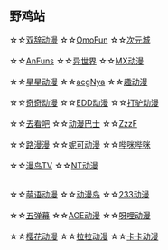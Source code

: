 ## 野鸡站
☆☆[双辞动漫](https://www.scfun.net/)
☆☆[OmoFun](https://omofun.tv/)
☆☆[次元城](https://www.cycacg.com/)
<br><br>☆☆[AnFuns](https://www.anfuns.cn/)
☆☆[异世界](https://www.gqdm.net/)
☆☆[MX动漫](http://www.mxdm.cc/)
<br><br>☆☆[星星动漫](http://m.xxdm.in/)
☆☆[acgNya](http://www.acgnya.com/)
☆☆[趣动漫](http://www.qdmsh.com/)
<br><br>☆☆[奇奇动漫](https://www.qiqidongman.com/)
☆☆[EDD动漫](https://www.edddh4.com/)
☆☆[打驴动漫](https://www.dqsj.cc/)
<br><br>☆☆[去看吧](http://www.k9dm.com)
☆☆[动漫巴士](https://dm84.tv/)
☆☆[ZzzF](http://www.zzzfun.com/)
<br><br>☆☆[路漫漫](https://www.17skr.com/)
☆☆[妮可动漫](http://www.nicotv.me/)
☆☆[哔咪哔咪](http://www.bimiacg4.net/)
<br><br>☆☆[漫岛TV](https://www.mandao.tv/)
☆☆[NT动漫](http://www.ntyou.cc/)
<br><br>




☆☆[萌语动漫](http://ci.moefz.cc/)
☆☆[动漫岛](http://www.dmd8.com/)
☆☆[233动漫](https://www.dm233.cc/)
<br><br>☆☆[五弹幕](https://www.5dm.app/)
☆☆[AGE动漫](https://www.agemys.cc/)
☆☆[呀哩动漫](https://www.yaliyali.cc/)
<br><br>☆☆[樱花动漫](http://m.yinghuacd.com/)
☆☆[拉拉动漫](http://m.acglala.me/)
☆☆[卡卡动漫](http://kakadm.cc)



